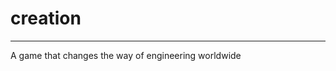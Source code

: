 # creation
------------------------------------------------------
A game that changes the way of engineering worldwide
